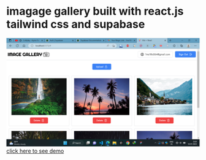 # imagage gallery built with react.js tailwind css and supabase
![banner](https://github.com/pavanKumarKR2000/image-gallery/blob/main/img-gallery.png?raw=true)
[click here to see demo](https://pavankumarkr2000.github.io/image-gallery/)
